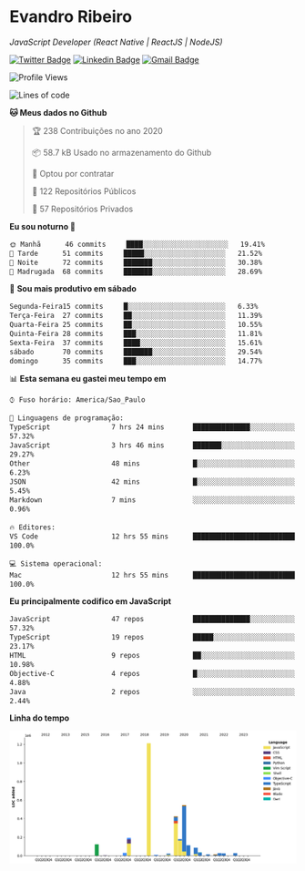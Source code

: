 # Evandro **Ribeiro**

*JavaScript Developer (React Native | ReactJS | NodeJS)*

[![Twitter Badge](https://img.shields.io/badge/-@ribeiroevandro-201B2D?style=flat-square&labelColor=201B2D&logo=twitter&logoColor=white&link=https://twitter.com/ribeiroevandro)](https://twitter.com/ribeiroevandro) 
[![Linkedin Badge](https://img.shields.io/badge/-Evandro%20Ribeiro-201B2D?style=flat-square&logo=Linkedin&logoColor=white&link=https://www.linkedin.com/in/ribeiroevandro)](https://www.linkedin.com/in/ribeiroevandro) 
[![Gmail Badge](https://img.shields.io/badge/-oi@ribeiroevandro.com.br-201B2D?style=flat-square&logo=Gmail&logoColor=white&link=mailto:oi@ribeiroevandro.com.br)](mailto:oi@ribeiroevandro.com.br)


<!--START_SECTION:waka-->
![Profile Views](http://img.shields.io/badge/Visualizac%C3%B5es%20do%20perfil-6-blue)

![Lines of code](https://img.shields.io/badge/Desde%20o%20Hello%20World%20eu%20escrevi-11.7%20million%20linhas%20de%20c%C3%B3digo-blue)

**🐱 Meus dados no Github** 

> 🏆 238 Contribuições no ano 2020
 > 
> 📦 58.7 kB Usado no armazenamento do Github 
 > 
> 💼 Optou por contratar
 > 
> 📜 122 Repositórios Públicos
 > 
> 🔑 57 Repositórios Privados 

**Eu sou noturno 🦉** 

```text
🌞 Manhã      46 commits     ████░░░░░░░░░░░░░░░░░░░░░   19.41% 
🌆 Tarde      51 commits     █████░░░░░░░░░░░░░░░░░░░░   21.52% 
🌃 Noite      72 commits     ███████░░░░░░░░░░░░░░░░░░   30.38% 
🌙 Madrugada  68 commits     ███████░░░░░░░░░░░░░░░░░░   28.69%

```
📅 **Sou mais produtivo em sábado** 

```text
Segunda-Feira15 commits     █░░░░░░░░░░░░░░░░░░░░░░░░   6.33% 
Terça-Feira  27 commits     ██░░░░░░░░░░░░░░░░░░░░░░░   11.39% 
Quarta-Feira 25 commits     ██░░░░░░░░░░░░░░░░░░░░░░░   10.55% 
Quinta-Feira 28 commits     ███░░░░░░░░░░░░░░░░░░░░░░   11.81% 
Sexta-Feira  37 commits     ████░░░░░░░░░░░░░░░░░░░░░   15.61% 
sábado       70 commits     ███████░░░░░░░░░░░░░░░░░░   29.54% 
domingo      35 commits     ███░░░░░░░░░░░░░░░░░░░░░░   14.77%

```


📊 **Esta semana eu gastei meu tempo em** 

```text
⌚︎ Fuso horário: America/Sao_Paulo

💬 Linguagens de programação: 
TypeScript               7 hrs 24 mins       ██████████████░░░░░░░░░░░   57.32% 
JavaScript               3 hrs 46 mins       ███████░░░░░░░░░░░░░░░░░░   29.27% 
Other                    48 mins             █░░░░░░░░░░░░░░░░░░░░░░░░   6.23% 
JSON                     42 mins             █░░░░░░░░░░░░░░░░░░░░░░░░   5.45% 
Markdown                 7 mins              ░░░░░░░░░░░░░░░░░░░░░░░░░   0.96%

🔥 Editores: 
VS Code                  12 hrs 55 mins      █████████████████████████   100.0%

💻 Sistema operacional: 
Mac                      12 hrs 55 mins      █████████████████████████   100.0%

```

**Eu principalmente codifico em JavaScript** 

```text
JavaScript               47 repos            ██████████████░░░░░░░░░░░   57.32% 
TypeScript               19 repos            █████░░░░░░░░░░░░░░░░░░░░   23.17% 
HTML                     9 repos             ██░░░░░░░░░░░░░░░░░░░░░░░   10.98% 
Objective-C              4 repos             █░░░░░░░░░░░░░░░░░░░░░░░░   4.88% 
Java                     2 repos             ░░░░░░░░░░░░░░░░░░░░░░░░░   2.44%

```


**Linha do tempo**

![Chart not found](https://github.com/ribeiroevandro/ribeiroevandro/blob/master/charts/bar_graph.png) 


<!--END_SECTION:waka-->

